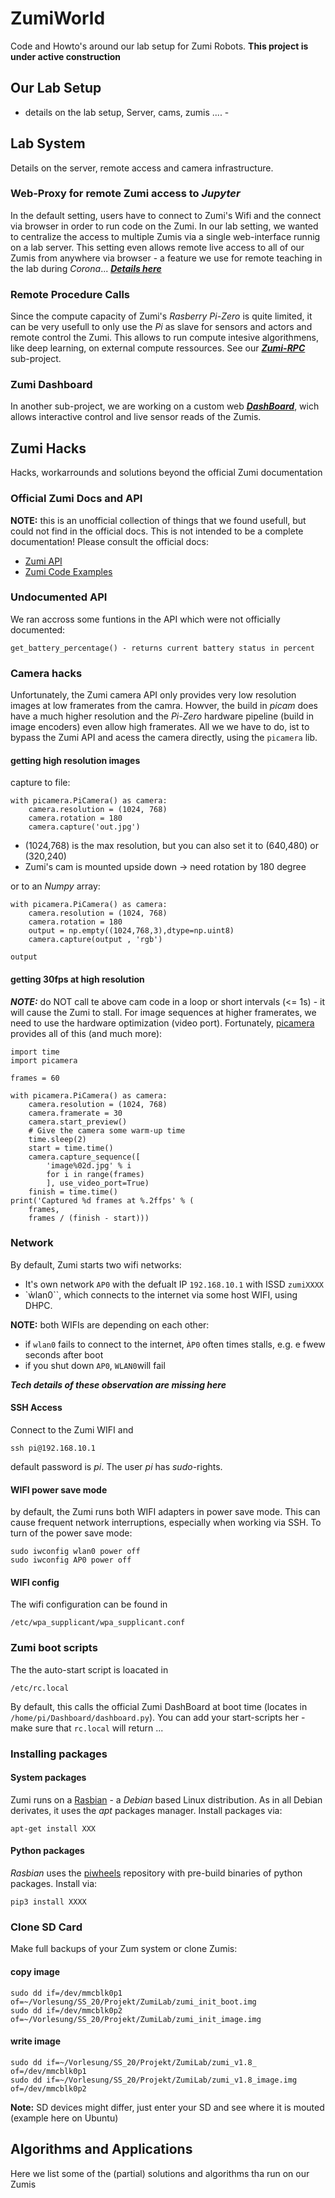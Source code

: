 # ZumiWorld
Code and Howto's around our lab setup for Zumi Robots. **This project is under active construction** 

## Our Lab Setup

- details on the lab setup, Server, cams, zumis .... -

## Lab System
Details on the server, remote access and camera infrastructure.

### Web-Proxy for remote Zumi access to *Jupyter*
In the default setting, users have to connect to Zumi's Wifi and the connect via browser in order to run code on the Zumi. In our lab setting, we wanted to centralize the access to multiple Zumis via a single web-interface runnig on a lab server. This setting even allows remote live access to all of our Zumis from anywhere via browser - a feature we use for remote teaching in the lab during *Corona*... [***Details here***]()

### Remote Procedure Calls
Since the compute capacity of Zumi's *Rasberry Pi-Zero* is quite limited, it can be very usefull to only use the *Pi* as slave for sensors and actors and remote control the Zumi. This allows to run compute intesive algorithmens, like deep learning, on external compute ressources. See our [***Zumi-RPC***](https://github.com/keuperj/Zumi-rpc) sub-project.  

### Zumi Dashboard
In another sub-project, we are working on a custom web [***DashBoard***](https://github.com/keuperj/Zumi-rpc), wich allows interactive control and live sensor reads of the Zumis.

## Zumi Hacks
Hacks, workarrounds and solutions beyond the official Zumi documentation

### Official Zumi Docs and API
**NOTE:** this is an unofficial collection of things that we found usefull, but could not find in the official docs. This is not intended to be a complete documentation! Please consult the official docs:
* [Zumi API](https://www.piwheels.org/)
* [Zumi Code Examples](https://github.com/RobolinkInc/Zumi_Content)

### Undocumented API
We ran accross some funtions in the API which were not officially documented:
```
get_battery_percentage() - returns current battery status in percent
```

### Camera hacks 
Unfortunately, the Zumi camera API only provides very low resolution images at low framerates from the camra. Howver, the build in *picam* does have a much higher resolution and the *Pi-Zero* hardware pipeline (build in image encoders) even allow high framerates. All we we have to do, ist to bypass the Zumi API and acess the camera directly, using the ``picamera`` lib.

#### getting high resolution images

capture to file:
```
with picamera.PiCamera() as camera:
    camera.resolution = (1024, 768)   
    camera.rotation = 180
    camera.capture('out.jpg')
```
* (1024,768) is the max resolution, but you can also set it to (640,480) or (320,240)
* Zumi's cam is mounted upside down ->  need rotation by 180 degree 

or to an *Numpy* array:
```
with picamera.PiCamera() as camera:
    camera.resolution = (1024, 768)
    camera.rotation = 180
    output = np.empty((1024,768,3),dtype=np.uint8)
    camera.capture(output , 'rgb')

output
```

#### getting 30fps at high resolution
***NOTE:*** do NOT call te above cam code in a loop or short intervals (<= 1s) - it will cause the Zumi to stall. For image sequences at higher framerates, we need to use the hardware optimization (video port). Fortunately, [picamera](https://picamera.readthedocs.io/en/release-1.13/) provides all of this (and much more):
```
import time
import picamera

frames = 60

with picamera.PiCamera() as camera:
    camera.resolution = (1024, 768)
    camera.framerate = 30
    camera.start_preview()
    # Give the camera some warm-up time
    time.sleep(2)
    start = time.time()
    camera.capture_sequence([
        'image%02d.jpg' % i
        for i in range(frames)
        ], use_video_port=True)
    finish = time.time()
print('Captured %d frames at %.2ffps' % (
    frames,
    frames / (finish - start)))

```

### Network 
By default, Zumi starts two wifi networks: 
* It's own network ``AP0`` with the defualt IP ``192.168.10.1`` with ISSD ``zumiXXXX``
* `ẁlan0``, which connects to the internet via some host WIFI, using DHPC. 

**NOTE:** both WIFIs are depending on each other: 
* if ``wlan0`` fails to connect to the internet, ``ÀP0`` often times stalls, e.g. e fwew seconds after boot
* if you shut down ``AP0``, ``WLAN0``will fail

***Tech details of these observation are missing here***

#### SSH Access
Connect to the Zumi WIFI and
```
ssh pi@192.168.10.1
```
default password is *pi*. The user *pi* has *sudo*-rights.

#### WIFI power save mode
by default, the Zumi runs both WIFI adapters in power save mode. This can cause frequent network interruptions, especially when working via SSH. To turn of the power save mode:
```
sudo iwconfig wlan0 power off
sudo iwconfig AP0 power off
```
#### WIFI config
The wifi configuration can be found in
```
/etc/wpa_supplicant/wpa_supplicant.conf
```

### Zumi boot scripts
The the auto-start script is loacated in 
```
/etc/rc.local
```
By default, this calls the official Zumi DashBoard at boot time (locates in ``/home/pi/Dashboard/dashboard.py``). You can add your start-scripts her - make sure that ``rc.local`` will return ...


### Installing packages 
#### System packages  
Zumi runs on a [Rasbian](https://www.raspberrypi.org/) - a *Debian* based Linux distribution. As in all Debian derivates, it uses the *apt* packages manager. Install packages via:
```
apt-get install XXX
```

#### Python packages
*Rasbian* uses the [piwheels](https://www.piwheels.org/) repository with pre-build binaries of python packages. Install via:
```
pip3 install XXXX
```
 

### Clone SD Card
Make full backups of your Zum system or clone Zumis:

#### copy image
```
sudo dd if=/dev/mmcblk0p1 of=~/Vorlesung/SS_20/Projekt/ZumiLab/zumi_init_boot.img
sudo dd if=/dev/mmcblk0p2 of=~/Vorlesung/SS_20/Projekt/ZumiLab/zumi_init_image.img
```

#### write image
```
sudo dd if=~/Vorlesung/SS_20/Projekt/ZumiLab/zumi_v1.8_ of=/dev/mmcblk0p1
sudo dd if=~/Vorlesung/SS_20/Projekt/ZumiLab/zumi_v1.8_image.img of=/dev/mmcblk0p2
```
**Note:** SD devices might differ, just enter your SD and see where it is mouted (example here on Ubuntu)

## Algorithms and Applications
Here we list some of the (partial) solutions and algorithms tha run on our Zumis

